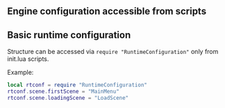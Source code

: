 
## Engine configuration accessible from scripts


## Basic runtime configuration

Structure can be accessed via `require "RuntimeConfiguration"` only from init.lua scripts.

Example:
```lua
local rtconf = require "RuntimeConfiguration"
rtconf.scene.firstScene = "MainMenu"
rtconf.scene.loadingScene = "LoadScene"
```
